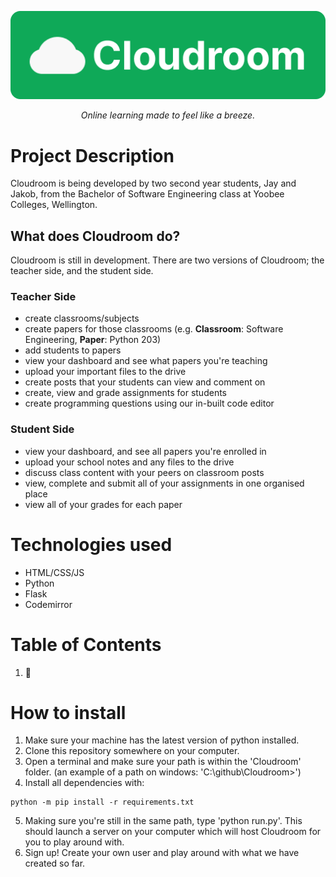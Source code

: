 <p align="center">
    <img src="Cloudroom_Logo.png">
    <p align="center"><em>Online learning made to feel like a breeze.</em></p>
</p>

# Project Description

Cloudroom is being developed by two second year students, Jay and Jakob, from the Bachelor of Software Engineering class at Yoobee Colleges, Wellington.

## What does Cloudroom do?

Cloudroom is still in development. There are two versions of Cloudroom; the teacher side, and the student side.

### Teacher Side

- create classrooms/subjects
- create papers for those classrooms (e.g. **Classroom**: Software Engineering, **Paper**: Python 203)
- add students to papers
- view your dashboard and see what papers you're teaching
- upload your important files to the drive
- create posts that your students can view and comment on
- create, view and grade assignments for students
- create programming questions using our in-built code editor

### Student Side

- view your dashboard, and see all papers you're enrolled in
- upload your school notes and any files to the drive
- discuss class content with your peers on classroom posts
- view, complete and submit all of your assignments in one organised place
- view all of your grades for each paper

# Technologies used

- HTML/CSS/JS
- Python
- Flask
- Codemirror

# Table of Contents

1. 👾

# How to install

1. Make sure your machine has the latest version of python installed.
2. Clone this repository somewhere on your computer.
3. Open a terminal and make sure your path is within the 'Cloudroom' folder. (an example of a path on windows: 'C:\\github\\Cloudroom>')
4. Install all dependencies with:

```
python -m pip install -r requirements.txt
```

5. Making sure you're still in the same path, type 'python run.py'. This should launch a server on your computer which will host Cloudroom for you to play around with.
6. Sign up! Create your own user and play around with what we have created so far.
